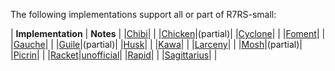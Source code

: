 The following implementations support all or part of R7RS-small:

| **Implementation** | **Notes** |
|[Chibi](https://github.com/ashinn/chibi-scheme)| |
|[Chicken](https://www.call-cc.org/)|(partial)|
|[Cyclone](http://justinethier.github.io/cyclone/)| |
|[Foment](https://github.com/leftmike/foment)| |
|[Gauche](http://practical-scheme.net/gauche/)| |
|[Guile](https://www.gnu.org/software/guile/)|(partial)|
|[Husk](https://github.com/justinethier/husk-scheme)| |
|[Kawa](https://www.gnu.org/software/kawa/index.html)| |
|[Larceny](http://larcenists.org/)| |
|[Mosh](http://mosh.monaos.org/files/doc/text/About-txt.html)|(partial)|
|[Picrin](https://github.com/picrin-scheme/picrin)| |
|[Racket](http://racket-lang.org/)|[unofficial](https://github.com/lexi-lambda/racket-r7rs)|
|[Rapid](https://gitlab.com/nieper/rapid-scheme)| |
|[Sagittarius](https://bitbucket.org/ktakashi/sagittarius-scheme/wiki/Home)| |
